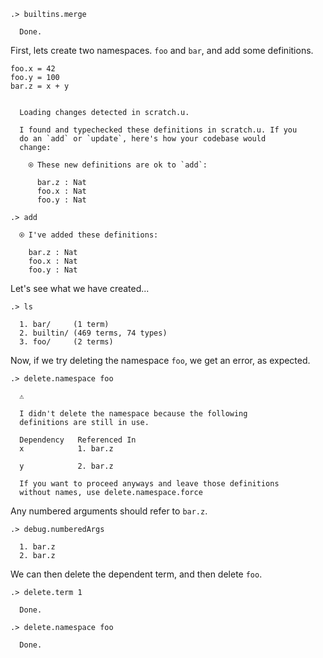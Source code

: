 ```ucm
.> builtins.merge

  Done.

```
First, lets create two namespaces. `foo` and `bar`, and add some definitions.

```unison
foo.x = 42
foo.y = 100
bar.z = x + y
```

```ucm

  Loading changes detected in scratch.u.

  I found and typechecked these definitions in scratch.u. If you
  do an `add` or `update`, here's how your codebase would
  change:
  
    ⍟ These new definitions are ok to `add`:
    
      bar.z : Nat
      foo.x : Nat
      foo.y : Nat

```
```ucm
.> add

  ⍟ I've added these definitions:
  
    bar.z : Nat
    foo.x : Nat
    foo.y : Nat

```
Let's see what we have created...

```ucm
.> ls

  1. bar/     (1 term)
  2. builtin/ (469 terms, 74 types)
  3. foo/     (2 terms)

```
Now, if we try deleting the namespace `foo`, we get an error, as expected.

```ucm
.> delete.namespace foo

  ⚠️
  
  I didn't delete the namespace because the following
  definitions are still in use.
  
  Dependency   Referenced In
  x            1. bar.z
               
  y            2. bar.z
  
  If you want to proceed anyways and leave those definitions
  without names, use delete.namespace.force

```
Any numbered arguments should refer to `bar.z`.

```ucm
.> debug.numberedArgs

  1. bar.z
  2. bar.z

```
We can then delete the dependent term, and then delete `foo`.

```ucm
.> delete.term 1

  Done.

.> delete.namespace foo

  Done.

```
